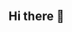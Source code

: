 ## Hi there 👋

<!--
**JoepVeldhuizen/JoepVeldhuizen** is a ✨ _special_ ✨ repository because its `README.md` (this file) appears on your GitHub profile.

Here are some ideas to get you started:

- 🔭 I’m currently working on stuff
- 🌱 I’m currently learning HTML
- 👯 I’m looking to collaborate on stuff
- 🤔 I’m looking for help with stuff
- 💬 Ask me about Diddy
- 📫 How to reach me: Message
- 😄 Pronouns: Xe/Xir
- ⚡ Fun fact: I love diddy
-->

